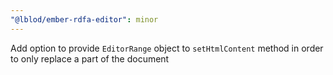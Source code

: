 ```yaml
---
"@lblod/ember-rdfa-editor": minor
---
```


Add option to provide `EditorRange` object to `setHtmlContent` method in order to only replace a part of the document
